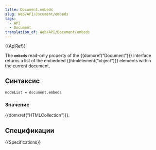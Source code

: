```yaml
---
title: Document.embeds
slug: Web/API/Document/embeds
tags:
  - API
  - Document
translation_of: Web/API/Document/embeds
---
```


{{ApiRef}}

The **`embeds`** read-only property of the {{domxref("Document")}} interface returns a list of the embedded {{htmlelement("object")}} elements within the current document.

## Синтаксис

```
nodeList = document.embeds
```

### Значение

{{domxref("HTMLCollection")}}.

## Спецификации

{{Specifications}}
